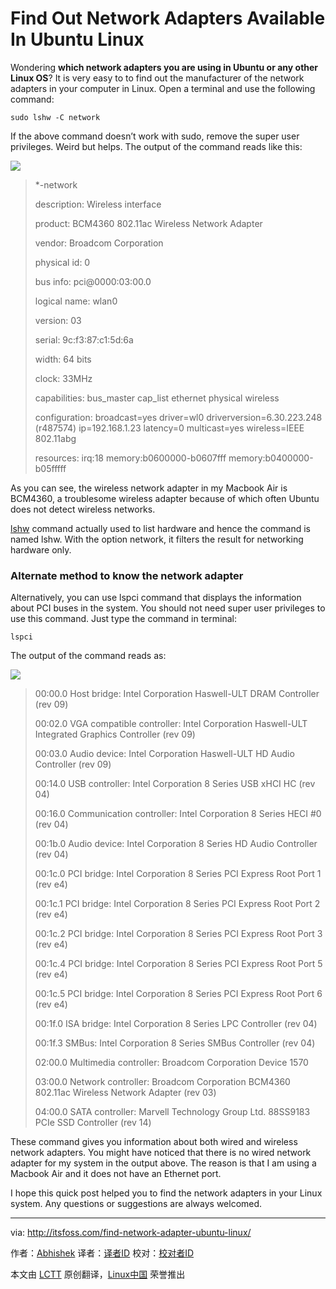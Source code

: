 Find Out Network Adapters Available In Ubuntu Linux
================================================================================
Wondering **which network adapters you are using in Ubuntu or any other Linux OS**? It is very easy to to find out the manufacturer of the network adapters in your computer in Linux. Open a terminal and use the following command:

    sudo lshw -C network

If the above command doesn’t work with sudo, remove the super user privileges. Weird but helps. The output of the command reads like this:

![](http://itsfoss.itsfoss.netdna-cdn.com/wp-content/uploads/2014/12/Network_Adapter_Linux.jpeg)

> *-network
> 
> description: Wireless interface
> 
> product: BCM4360 802.11ac Wireless Network Adapter
> 
> vendor: Broadcom Corporation
> 
> physical id: 0
> 
> bus info: pci@0000:03:00.0
> 
> logical name: wlan0
> 
> version: 03
> 
> serial: 9c:f3:87:c1:5d:6a
> 
> width: 64 bits
> 
> clock: 33MHz
> 
> capabilities: bus_master cap_list ethernet physical wireless
> 
> configuration: broadcast=yes driver=wl0 driverversion=6.30.223.248 (r487574) ip=192.168.1.23 latency=0 multicast=yes wireless=IEEE 802.11abg
> 
> resources: irq:18 memory:b0600000-b0607fff memory:b0400000-b05fffff

As you can see, the wireless network adapter in my Macbook Air is BCM4360, a troublesome wireless adapter because of which often Ubuntu does not detect wireless networks.

[lshw][1] command actually used to list hardware and hence the command is named lshw. With the option network, it filters the result for networking hardware only.

### Alternate method to know the network adapter ###

Alternatively, you can use lspci command that displays the information about PCI buses in the system. You should not need super user privileges to use this command. Just type the command in terminal:

    lspci

The output of the command reads as:

![](http://itsfoss.itsfoss.netdna-cdn.com/wp-content/uploads/2014/12/Network_Adapter_Linux_1.jpeg)

> 00:00.0 Host bridge: Intel Corporation Haswell-ULT DRAM Controller (rev 09)
> 
> 00:02.0 VGA compatible controller: Intel Corporation Haswell-ULT Integrated Graphics Controller (rev 09)
> 
> 00:03.0 Audio device: Intel Corporation Haswell-ULT HD Audio Controller (rev 09)
> 
> 00:14.0 USB controller: Intel Corporation 8 Series USB xHCI HC (rev 04)
> 
> 00:16.0 Communication controller: Intel Corporation 8 Series HECI #0 (rev 04)
> 
> 00:1b.0 Audio device: Intel Corporation 8 Series HD Audio Controller (rev 04)
> 
> 00:1c.0 PCI bridge: Intel Corporation 8 Series PCI Express Root Port 1 (rev e4)
> 
> 00:1c.1 PCI bridge: Intel Corporation 8 Series PCI Express Root Port 2 (rev e4)
> 
> 00:1c.2 PCI bridge: Intel Corporation 8 Series PCI Express Root Port 3 (rev e4)
> 
> 00:1c.4 PCI bridge: Intel Corporation 8 Series PCI Express Root Port 5 (rev e4)
> 
> 00:1c.5 PCI bridge: Intel Corporation 8 Series PCI Express Root Port 6 (rev e4)
> 
> 00:1f.0 ISA bridge: Intel Corporation 8 Series LPC Controller (rev 04)
> 
> 00:1f.3 SMBus: Intel Corporation 8 Series SMBus Controller (rev 04)
> 
> 02:00.0 Multimedia controller: Broadcom Corporation Device 1570
> 
> 03:00.0 Network controller: Broadcom Corporation BCM4360 802.11ac Wireless Network Adapter (rev 03)
> 
> 04:00.0 SATA controller: Marvell Technology Group Ltd. 88SS9183 PCIe SSD Controller (rev 14)

These command gives you information about both wired and wireless network adapters. You might have noticed that there is no wired network adapter for my system in the output above. The reason is that I am using a Macbook Air and it does not have an Ethernet port.

I hope this quick post helped you to find the network adapters in your Linux system. Any questions or suggestions are always welcomed.

--------------------------------------------------------------------------------

via: http://itsfoss.com/find-network-adapter-ubuntu-linux/

作者：[Abhishek][a]
译者：[译者ID](https://github.com/译者ID)
校对：[校对者ID](https://github.com/校对者ID)

本文由 [LCTT](https://github.com/LCTT/TranslateProject) 原创翻译，[Linux中国](http://linux.cn/) 荣誉推出

[a]:http://itsfoss.com/author/Abhishek/
[1]:http://linux.die.net/man/1/lshw